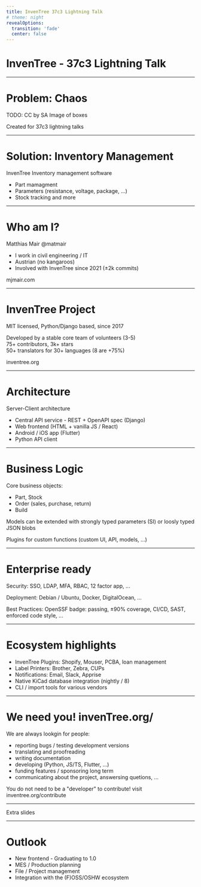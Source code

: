```yaml
---
title: InvenTree 37c3 Lightning Talk
# theme: night
revealOptions:
  transition: 'fade'
  center: false
---
```


# InvenTree - 37c3 Lightning Talk

---

# Problem: Chaos

TODO: CC by SA Image of boxes

Created for 37c3 lightning talks

---

# Solution: Inventory Management

InvenTree Inventory management software
- Part mamagment
- Parameters (resistance, voltage, package, ...)
- Stock tracking
and more

---

# Who am I?

Matthias Mair @matmair
- I work in civil engineering / IT
- Austrian (no kangaroos)
- Involved with InvenTree since 2021 (±2k commits)

mjmair.com

---

# InvenTree Project

MIT licensed, Python/Django based, since 2017

Developed by a stable core team of volunteers (3-5)  
75+ contributors, 3k+ stars  
50+ translators for 30+ languages (8 are +75%)

inventree.org

---

# Architecture

Server-Client architecture
- Central API service - REST + OpenAPI spec (Django)
- Web frontend (HTML + vanilla JS / React)
- Android / iOS app (Flutter)
- Python API client

---

# Business Logic

Core business objects:
- Part, Stock
- Order (sales, purchase, return)
- Build

Models can be extended with strongly typed parameters (SI) or loosly typed JSON blobs

Plugins for custom functions (custom UI, API, models, ...)

---

# Enterprise ready

Security: SSO, LDAP, MFA, RBAC, 12 factor app, ...

Deployment: Debian / Ubuntu, Docker, DigitalOcean, ...

Best Practices: OpenSSF badge: passing, ±90% coverage, CI/CD, SAST, enforced code style, ...


---

# Ecosystem highlights

- InvenTree Plugins: Shopify, Mouser, PCBA, loan management
- Label Printers: Brother, Zebra, CUPs
- Notifications: Email, Slack, Apprise
- Native KiCad database integration (nightly / 8)
- CLI / import tools for various vendors

---

# We need you! invenTree.org/

We are always lookgin for people:
- reporting bugs / testing development versions
- translating and proofreading
- writing documentation
- developing (Python, JS/TS, Flutter, ...)
- funding features / sponsoring long term
- communicating about the project, answersing quetions, ...

You do not need to be a "developer" to contribute! visit inventree.org/contribute

---

Extra slides

---

# Outlook

- New frontend - Graduating to 1.0
- MES / Production planning
- File / Project management
- Integration with the (F)OSS/OSHW ecosystem
